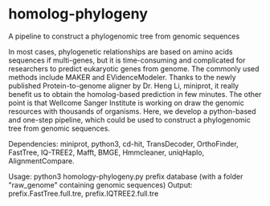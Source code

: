 # homolog-phylogeny
A pipeline to construct a phylogenomic tree from genomic sequences

In most cases, phylogenetic relationships are based on amino acids sequences if multi-genes, but it is time-consuming and complicated for researchers to predict eukaryotic genes from genome. The commonly used methods include MAKER and EVidenceModeler. Thanks to the newly published Protein-to-genome aligner by Dr. Heng Li, miniprot, it really benefit us to obtain the homolog-based prediction in few minutes. The other point is that Wellcome Sanger Institute is working on draw the genomic resources with thousands of organisms. Here, we develop a python-based and one-step pipeline, which could be used to construct a phylogenomic tree from genomic sequences.

Dependencies: miniprot, python3, cd-hit, TransDecoder, OrthoFinder, FastTree, IQ-TREE2, Mafft, BMGE, Hmmcleaner, uniqHaplo, AlignmentCompare.

Usage: python3 homology-phylogeny.py prefix database (with a folder "raw_genome" containing genomic sequences)
Output: prefix.FastTree.full.tre, prefix.IQTREE2.full.tre
